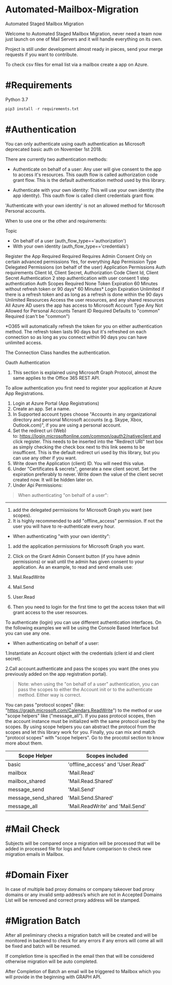 # Automated-Mailbox-Migration
Automated Staged Mailbox Migration

Welcome to Automated Staged Mailbox Migration, never need a team now just launch on one of Mail Servers and it will handle everything on its own.

Project is still under development almost ready in pieces, send your merge requests if you want to contribute.

To check csv files for email list via a mailbox create a app on Azure.


#Requirements
=============

Python 3.7
```python
pip3 install -r requirements.txt 
```

#Authentication
===============

You can only authenticate using oauth authentication as Microsoft deprecated basic auth on November 1st 2018.

There are currently two authentication methods:

* Authenticate on behalf of a user: Any user will give consent to the app to access it's resources. This oauth flow is called authorization code grant flow. This is the default authentication method used by this library.

* Authenticate with your own identity: This will use your own identity (the app identity). This oauth flow is called client credentials grant flow.

'Authenticate with your own identity' is not an allowed method for Microsoft Personal accounts.

When to use one or the other and requirements:


Topic

* On behalf of a user (auth_flow_type=='authorization')
* With your own identity (auth_flow_type=='credentials')

Register the App
Required
Required
Requires Admin Consent
Only on certain advanced permissions
Yes, for everything
App Permission Type
Delegated Permissions (on behalf of the user)
Application Permissions
Auth requirements
Client Id, Client Secret, Authorization Code
Client Id, Client Secret
Authentication
2 step authentication with user consent
1 step authentication
Auth Scopes
Required
None
Token Expiration
60 Minutes without refresh token or 90 days*
60 Minutes*
Login Expiration
Unlimited if there is a refresh token and as long as a refresh is done within the 90 days
Unlimited
Resources
Access the user resources, and any shared resources
All Azure AD users the app has access to
Microsoft Account Type
Any
Not Allowed for Personal Accounts
Tenant ID Required
Defaults to "common"
Required (can't be "common")


*O365 will automatically refresh the token for you on either authentication method. The refresh token lasts 90 days but it's refreshed on each connection so as long as you connect within 90 days you can have unlimited access.

The Connection Class handles the authentication.

Oauth Authentication

1. This section is explained using Microsoft Graph Protocol, almost the same applies to the Office 365 REST API.

To allow authentication you first need to register your application at Azure App Registrations.
1. Login at Azure Portal (App Registrations)
2. Create an app. Set a name.
3. In Supported account types choose "Accounts in any organizational directory and personal Microsoft accounts (e.g. Skype, Xbox, Outlook.com)", if you are using a personal account.
4. Set the redirect uri (Web) to: https://login.microsoftonline.com/common/oauth2/nativeclient and click register. This needs to be inserted into the "Redirect URI" text box as simply checking the check box next to this link seems to be insufficent. This is the default redirect uri used by this library, but you can use any other if you want.
5. Write down the Application (client) ID. You will need this value.
6. Under "Certificates & secrets", generate a new client secret. Set the expiration preferably to never. Write down the value of the client secret created now. It will be hidden later on.
7. Under Api Permissions:

> When authenticating "on behalf of a user":
---
1. add the delegated permissions for Microsoft Graph you want (see scopes).
2. It is highly recommended to add "offline_access" permission. If not the user you will have to re-authenticate every hour.
* When authenticating "with your own identity":
1. add the application permissions for Microsoft Graph you want.
2. Click on the Grant Admin Consent button (if you have admin permissions) or wait until the admin has given consent to your application.
As an example, to read and send emails use:
3. Mail.ReadWrite
4. Mail.Send
5. User.Read

2. Then you need to login for the first time to get the access token that will grant access to the user resources.

To authenticate (login) you can use different authentication interfaces. On the following examples we will be using the Console Based Interface but you can use any one.

* When authenticating on behalf of a user:

1.Instantiate an Account object with the credentials (client id and client secret).

2.Call account.authenticate and pass the scopes you want (the ones you previously added on the app registration portal).


> Note: when using the "on behalf of a user" authentication, you can pass the scopes to either the Account init or to the authenticate method. Either way is correct.


You can pass "protocol scopes" (like: "https://graph.microsoft.com/Calendars.ReadWrite") to the method or use "scope helpers" like ("message_all"). If you pass protocol scopes, then the account instance must be initialized with the same protocol used by the scopes. By using scope helpers you can abstract the protocol from the scopes and let this library work for you.
Finally, you can mix and match "protocol scopes" with "scope helpers". Go to the procotol section to know more about them.

Scope Helper | Scopes included
------------ | ---------------
basic        | 'offline_access' and 'User.Read'
mailbox      | 'Mail.Read'
mailbox_shared |'Mail.Read.Shared'
message_send | 'Mail.Send'
message_send_shared |'Mail.Send.Shared'
message_all |'Mail.ReadWrite' and 'Mail.Send'


#Mail Check
===========

Subjects will be compared once a migration will be processed that will be added in processed file for logs and future comparison to check new migration emails in Mailbox.

#Domain Fixer
=============

In case of multiple bad proxy domains or company takeover bad proxy domains or any invalid smtp address’s which are not in Accepted Domains List will be removed and correct proxy address will be stamped.

#Migration Batch
================

After all preliminary checks a migration batch will be created and will be monitored in backend to check for any errors if any errors will come all will be fixed and batch will be resumed.

If completion time is specified in the email then that will be considered otherwise migration will be auto completed.

After Completion of Batch an email will be triggered to Mailbox which you will provide in the beginning with GRAPH API.
